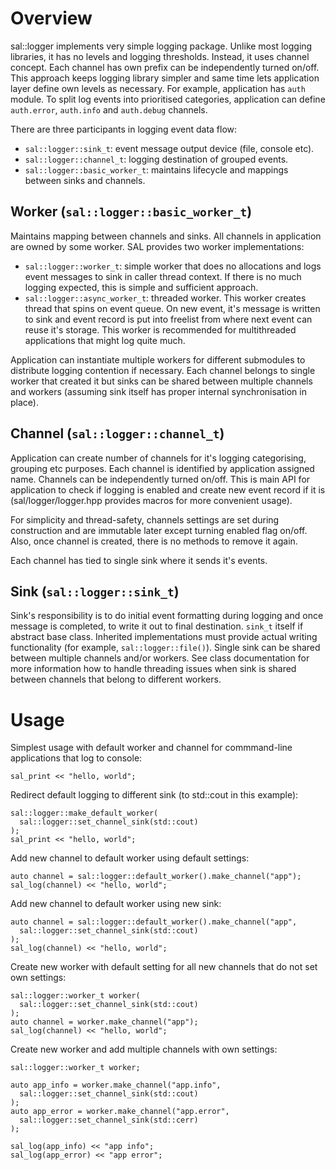 <!--- \defgroup logger Logging utilities -->

# Overview

sal::logger implements very simple logging package. Unlike most logging
libraries, it has no levels and logging thresholds. Instead, it uses channel
concept. Each channel has own prefix can be independently turned on/off. This
approach keeps logging library simpler and same time lets application layer
define own levels as necessary. For example, application has `auth` module. To
split log events into prioritised categories, application can define
`auth.error`, `auth.info` and `auth.debug` channels.

There are three participants in logging event data flow:
  * `sal::logger::sink_t`: event message output device (file, console etc).
  * `sal::logger::channel_t`: logging destination of grouped events.
  * `sal::logger::basic_worker_t`: maintains lifecycle and mappings between
    sinks and channels.


## Worker (`sal::logger::basic_worker_t`)

Maintains mapping between channels and sinks. All channels in application are
owned by some worker. SAL provides two worker implementations:
  * `sal::logger::worker_t`: simple worker that does no allocations and logs
    event messages to sink in caller thread context. If there is no much
    logging expected, this is simple and sufficient approach.
  * `sal::logger::async_worker_t`: threaded worker. This worker creates thread
    that spins on event queue. On new event, it's message is written to sink
    and event record is put into freelist from where next event can reuse
    it's storage. This worker is recommended for multithreaded applications
    that might log quite much.

Application can instantiate multiple workers for different submodules to
distribute logging contention if necessary. Each channel belongs to single
worker that created it but sinks can be shared between multiple channels and
workers (assuming sink itself has proper internal synchronisation in place).


## Channel (`sal::logger::channel_t`)

Application can create number of channels for it's logging categorising,
grouping etc purposes. Each channel is identified by application assigned
name. Channels can be independently turned on/off. This is main API for
application to check if logging is enabled and create new event record if it
is (sal/logger/logger.hpp provides macros for more convenient usage).

For simplicity and thread-safety, channels settings are set during
construction and are immutable later except turning enabled flag on/off. Also,
once channel is created, there is no methods to remove it again.

Each channel has tied to single sink where it sends it's events.


## Sink (`sal::logger::sink_t`)

Sink's responsibility is to do initial event formatting during logging and
once message is completed, to write it out to final destination. `sink_t`
itself if abstract base class. Inherited implementations must provide actual
writing functionality (for example, `sal::logger::file()`). Single sink can be
shared between multiple channels and/or workers. See class documentation for
more information how to handle threading issues when sink is shared between
channels that belong to different workers.


# Usage

Simplest usage with default worker and channel for commmand-line applications
that log to console:
```
sal_print << "hello, world";
```

Redirect default logging to different sink (to std::cout in this example):
```
sal::logger::make_default_worker(
  sal::logger::set_channel_sink(std::cout)
);
sal_print << "hello, world";
```

Add new channel to default worker using default settings:
```
auto channel = sal::logger::default_worker().make_channel("app");
sal_log(channel) << "hello, world";
```

Add new channel to default worker using new sink:
```
auto channel = sal::logger::default_worker().make_channel("app",
  sal::logger::set_channel_sink(std::cout)
);
sal_log(channel) << "hello, world";
```

Create new worker with default setting for all new channels that do not set
own settings:
```
sal::logger::worker_t worker(
  sal::logger::set_channel_sink(std::cout)
);
auto channel = worker.make_channel("app");
sal_log(channel) << "hello, world";
```

Create new worker and add multiple channels with own settings:
```
sal::logger::worker_t worker;

auto app_info = worker.make_channel("app.info",
  sal::logger::set_channel_sink(std::cout)
);
auto app_error = worker.make_channel("app.error",
  sal::logger::set_channel_sink(std::cerr)
);

sal_log(app_info) << "app info";
sal_log(app_error) << "app error";
```
